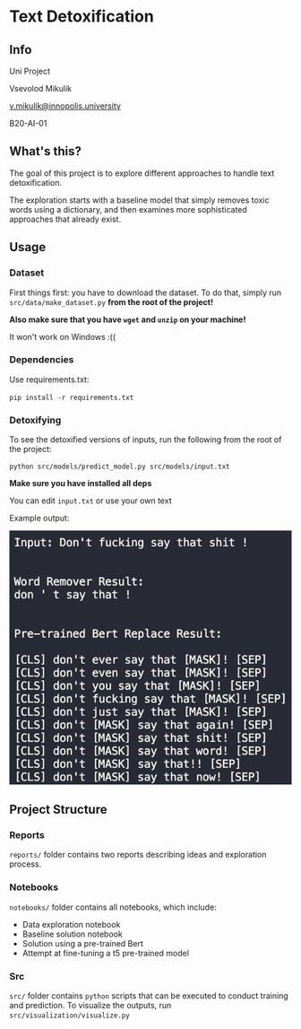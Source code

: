# Text Detoxification

## Info

Uni Project

Vsevolod Mikulik

v.mikulik@innopolis.university

B20-AI-01

## What's this?

The goal of this project is to explore different approaches to handle text detoxification.

The exploration starts with a baseline model that simply removes toxic words using a dictionary,
and then examines more sophisticated approaches that already exist.

## Usage

### Dataset

First things first: you have to download the dataset. To do that, simply run `src/data/make_dataset.py` **from the root of the
project!**

**Also make sure that you have `wget` and `unzip` on your machine!**

It won't work on Windows :((

### Dependencies

Use requirements.txt:

`pip install -r requirements.txt`

### Detoxifying

To see the detoxified versions of inputs, run the following from the root of the project:
```
python src/models/predict_model.py src/models/input.txt
```

**Make sure you have installed all deps**

You can edit `input.txt` or use your own text

Example output:

![figure showing an example output](reports/figures/example_output.png)

## Project Structure

### Reports

`reports/` folder contains two reports describing ideas and exploration process.

### Notebooks

`notebooks/` folder contains all notebooks, which include:
- Data exploration notebook
- Baseline solution notebook
- Solution using a pre-trained Bert
- Attempt at fine-tuning a t5 pre-trained model

### Src

`src/` folder contains `python` scripts that can be executed to conduct training and prediction.
To visualize the outputs, run `src/visualization/visualize.py` 
